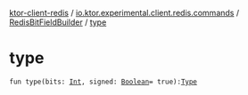 [ktor-client-redis](../../index.md) / [io.ktor.experimental.client.redis.commands](../index.md) / [RedisBitFieldBuilder](index.md) / [type](./type.md)

# type

`fun type(bits: `[`Int`](https://kotlinlang.org/api/latest/jvm/stdlib/kotlin/-int/index.html)`, signed: `[`Boolean`](https://kotlinlang.org/api/latest/jvm/stdlib/kotlin/-boolean/index.html)` = true): `[`Type`](-type/index.md)